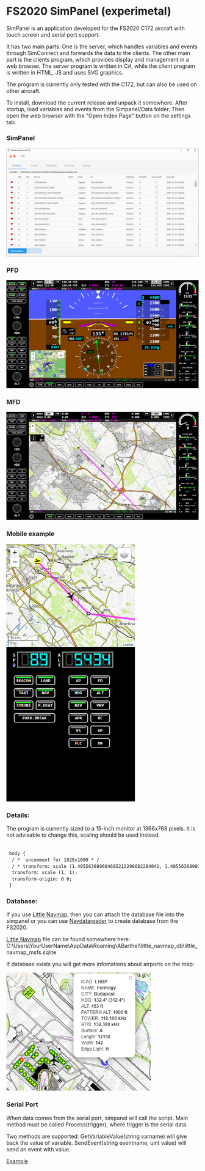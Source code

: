 # FS2020 SimPanel (experimetal)

SimPanel is an application developed for the FS2020 C172 aircraft with touch screen and serial port support.

It has two main parts. One is the server, which handles variables and events through SimConnect and forwards the data to the clients. The other main part is the clients program, which provides display and management in a web browser. The server program is written in C#, while the client program is written in HTML, JS and uses SVG graphics.

The program is currently only tested with the C172, but can also be used on other aircraft.

To install, download the current release and unpack it somewhere. After startup, load variables and events from the Simpanel/Data folder. Then open the web browser with the "Open Index Page" button on the settings tab.

### SimPanel
![SimPanel](Doc/images/simpanel.png)

### PFD
![PFD](Doc/images/pfd.png)

### MFD
![MFD](Doc/images/mfd.png)

### Mobile example
![Mobile](Doc/images/mobile_example.png)

### Details:
The program is currently sized to a 15-inch monitor at 1366x768 pixels. It is not advisable to change this, scaling should be used instead.

```html
 
 body {
  / *  uncomment for 1920x1080 * /
  / * transform: scale (1.405563689604685212298682284041, 1.405563689604685212298682284041); * /
  transform: scale (1, 1);
  transform-origin: 0 0;
 }
```

### Database:
If you use [Little Navmap](https://github.com/albar965/littlenavmap), then you can attach the database file into the simpanel or you can use [Navdatareader](https://github.com/albar965/navdatareader) to create database from the FS2020. 

[Little Navmap](https://github.com/albar965/littlenavmap) file can be found somewhere here:
C:\Users\YourUserName\AppData\Roaming\ABarthel\little_navmap_db\little_navmap_msfs.sqlite

If database exists you will get more infomations about airports on the map:

![AirportInfo](Doc/images/airport_info.png)

### Serial Port
When data comes from the serial port, simpanel will call the script. Main method must be called Process(trigger), where trigger is the serial data.

Two methods are supported:
GetVariableValue(string varname) will give back the value of variable.
SendEvent(string eventname, uint value) will send an event with value.

[Example](https://github.com/jungervin/SimPanel/blob/master/SimPanel/Data/rotary.lua)

